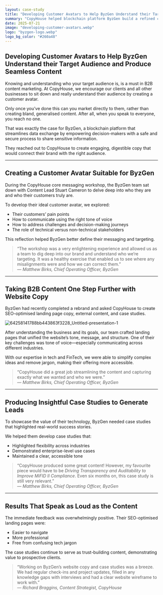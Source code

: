 ```yaml
---
layout: case-study
title: "Developing Customer Avatars to Help ByzGen Understand their Target Audience and Produce Seamless Content"
summary: "CopyHouse helped blockchain platform ByzGen build a refined customer avatar, define its tone of voice, and overhaul its content—from SEO-optimised landing pages to lead-generating case studies."
date: 2025-07-21
image: "developing-customer-avatars.webp"
logo: "byzgen-logo.webp"
logo_bg_color: "#260a48"
---
```


## Developing Customer Avatars to Help ByzGen Understand their Target Audience and Produce Seamless Content

Knowing and understanding who your target audience is, is a must in B2B content marketing. At CopyHouse, we encourage our clients and all other businesses to sit down and really understand their audience by creating a customer avatar.

Only once you’ve done this can you market directly to them, rather than creating bland, generalised content. After all, when you speak to everyone, you reach no one.

That was exactly the case for ByzGen, a blockchain platform that streamlines data exchange by empowering decision-makers with a safe and secure process to share sensitive information.

They reached out to CopyHouse to create engaging, digestible copy that would connect their brand with the right audience.

---

## Creating a Customer Avatar Suitable for ByzGen

During the CopyHouse core messaging workshop, the ByzGen team sat down with Content Lead Stuart Cameron to delve deep into who they are and who their customers truly are.

To develop their ideal customer avatar, we explored:

- Their customers’ pain points
- How to communicate using the right tone of voice
- How to address challenges and decision-making journeys
- The role of technical versus non-technical stakeholders

This reflection helped ByzGen better define their messaging and targeting.

> “The workshop was a very enlightening experience and allowed us as a team to dig deep into our brand and understand who we’re targeting. It was a healthy exercise that enabled us to see where any misalignments were and how we can correct them.”  
> — *Matthew Birks, Chief Operating Officer, ByzGen*

---

## Taking B2B Content One Step Further with Website Copy

ByzGen had recently completed a rebrand and asked CopyHouse to create SEO-optimised landing page copy, external content, and case studies.

![64258141788bb443863f3228_Untitled-presentation-1](https://github.com/user-attachments/assets/0707554a-d15c-457b-ab3c-d7ac8ea66621)


After understanding the business and its goals, our team crafted landing pages that unified the website’s tone, message, and structure. One of their key challenges was tone of voice—especially communicating across different industries.

With our expertise in tech and FinTech, we were able to simplify complex ideas and remove jargon, making their offering more accessible.

> “CopyHouse did a great job streamlining the content and capturing exactly what we wanted and who we were.”  
> — *Matthew Birks, Chief Operating Officer, ByzGen*

---

## Producing Insightful Case Studies to Generate Leads

To showcase the value of their technology, ByzGen needed case studies that highlighted real-world success stories.

We helped them develop case studies that:

- Highlighted flexibility across industries
- Demonstrated enterprise-level use cases
- Maintained a clear, accessible tone

> “CopyHouse produced some great content! However, my favourite piece would have to be *Driving Transparency and Auditability to Improve MiFID II Compliance*. Even six months on, this case study is still very relevant.”  
> — *Matthew Birks, Chief Operating Officer, ByzGen*

---

## Results That Speak as Loud as the Content

The immediate feedback was overwhelmingly positive. Their SEO-optimised landing pages were:

- Easier to navigate
- More professional
- Free from confusing tech jargon

The case studies continue to serve as trust-building content, demonstrating value to prospective clients.

> “Working on ByzGen’s website copy and case studies was a breeze. We had regular check-ins and project updates, filled in any knowledge gaps with interviews and had a clear website wireframe to work with.”  
> — *Richard Braggins, Content Strategist, CopyHouse*
